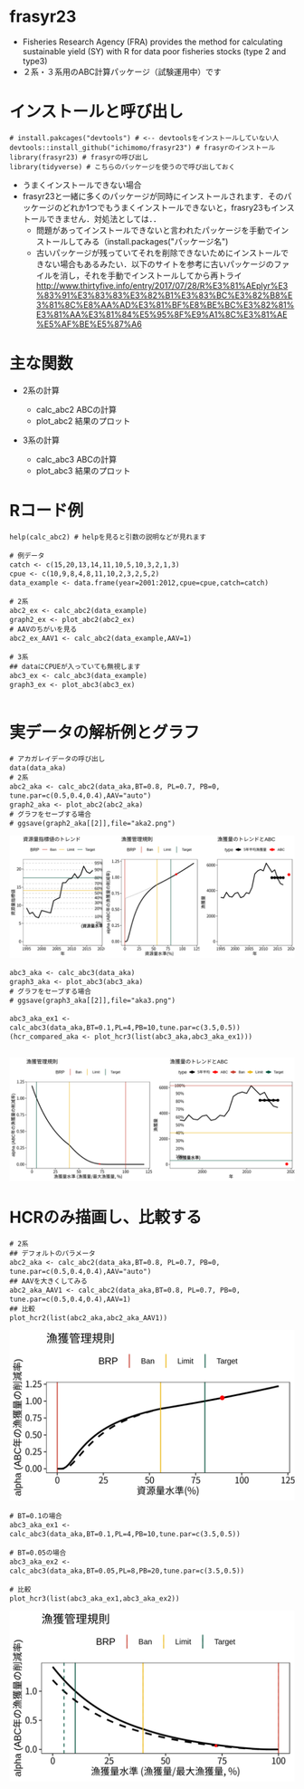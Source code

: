 # frasyr23
- Fisheries Research Agency (FRA) provides the method for calculating sustainable yield (SY) with R for data poor fisheries stocks (type 2 and type3)
- ２系・３系用のABC計算パッケージ（試験運用中）です

# インストールと呼び出し
```
# install.pakcages("devtools") # <-- devtoolsをインストールしていない人
devtools::install_github("ichimomo/frasyr23") # frasyrのインストール
library(frasyr23) # frasyrの呼び出し
library(tidyverse) # こちらのパッケージを使うので呼び出しておく		  
```
- うまくインストールできない場合
- frasyr23と一緒に多くのパッケージが同時にインストールされます．そのパッケージのどれか1つでもうまくインストールできないと，frasry23もインストールできません．対処法としては．．
   - 問題があってインストールできないと言われたパッケージを手動でインストールしてみる（install.packages("パッケージ名")
   - 古いパッケージが残っていてそれを削除できないためにインストールできない場合もあるみたい．以下のサイトを参考に古いパッケージのファイルを消し，それを手動でインストールしてから再トライ http://www.thirtyfive.info/entry/2017/07/28/R%E3%81%AEplyr%E3%83%91%E3%83%83%E3%82%B1%E3%83%BC%E3%82%B8%E3%81%8C%E8%AA%AD%E3%81%BF%E8%BE%BC%E3%82%81%E3%81%AA%E3%81%84%E5%95%8F%E9%A1%8C%E3%81%AE%E5%AF%BE%E5%87%A6

# 主な関数
- 2系の計算
   - calc_abc2 ABCの計算
   - plot_abc2 結果のプロット

- 3系の計算
   - calc_abc3 ABCの計算
   - plot_abc3 結果のプロット

# Rコード例
```
help(calc_abc2) # helpを見ると引数の説明などが見れます

# 例データ
catch <- c(15,20,13,14,11,10,5,10,3,2,1,3)
cpue <- c(10,9,8,4,8,11,10,2,3,2,5,2)
data_example <- data.frame(year=2001:2012,cpue=cpue,catch=catch)

# 2系
abc2_ex <- calc_abc2(data_example)
graph2_ex <- plot_abc2(abc2_ex)
# AAVのちがいを見る	   
abc2_ex_AAV1 <- calc_abc2(data_example,AAV=1)	     

# 3系
## dataにCPUEが入っていても無視します
abc3_ex <- calc_abc3(data_example)
graph3_ex <- plot_abc3(abc3_ex)
	  
```

# 実データの解析例とグラフ
	
```
# アカガレイデータの呼び出し
data(data_aka)	
# 2系
abc2_aka <- calc_abc2(data_aka,BT=0.8, PL=0.7, PB=0, tune.par=c(0.5,0.4,0.4),AAV="auto")
graph2_aka <- plot_abc2(abc2_aka)
# グラフをセーブする場合
# ggsave(graph2_aka[[2]],file="aka2.png")
```
![](tools/aka2.png)	
	
```	  	   	
abc3_aka <- calc_abc3(data_aka)
graph3_aka <- plot_abc3(abc3_aka)
# グラフをセーブする場合
# ggsave(graph3_aka[[2]],file="aka3.png")

abc3_aka_ex1 <- calc_abc3(data_aka,BT=0.1,PL=4,PB=10,tune.par=c(3.5,0.5))
(hcr_compared_aka <- plot_hcr3(list(abc3_aka,abc3_aka_ex1)))
	  
```

![](tools/aka3.png)	

# HCRのみ描画し、比較する
```
# 2系
## デフォルトのパラメータ
abc2_aka <- calc_abc2(data_aka,BT=0.8, PL=0.7, PB=0, tune.par=c(0.5,0.4,0.4),AAV="auto")
## AAVを大きくしてみる
abc2_aka_AAV1 <- calc_abc2(data_aka,BT=0.8, PL=0.7, PB=0, tune.par=c(0.5,0.4,0.4),AAV=1)
## 比較
plot_hcr2(list(abc2_aka,abc2_aka_AAV1))
```
<!-- 
ggsave(file="hcr2_compare.png",width=5,height=3)
-->
![](hcr2_compare.png)	

```
# BT=0.1の場合
abc3_aka_ex1 <- calc_abc3(data_aka,BT=0.1,PL=4,PB=10,tune.par=c(3.5,0.5))

# BT=0.05の場合
abc3_aka_ex2 <- calc_abc3(data_aka,BT=0.05,PL=8,PB=20,tune.par=c(3.5,0.5))

# 比較
plot_hcr3(list(abc3_aka_ex1,abc3_aka_ex2))
```
<!-- 
ggsave(file="hcr3_compare.png",width=5,height=3)
-->
![](hcr3_compare.png)	
